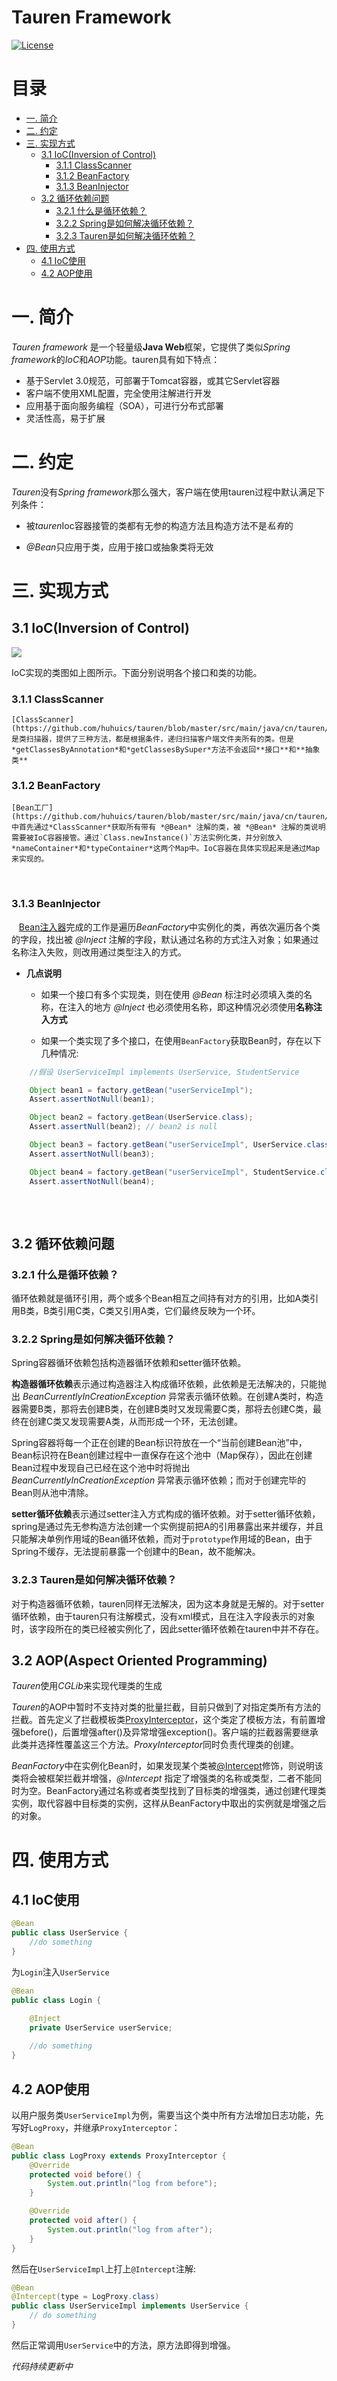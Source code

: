 # Tauren Framework
[![License](https://img.shields.io/badge/license-Apache%202-4EB1BA.svg)](https://www.apache.org/licenses/LICENSE-2.0.html)

# 目录
- [一. 简介](#一-简介)
- [二. 约定](#二-约定)
- [三. 实现方式](#三-实现方式)
    - [3.1 IoC(Inversion of Control)](#31-iocinversion-of-control)
        - [3.1.1 ClassScanner](#311-classscanner)
        - [3.1.2 BeanFactory](#312-beanfactory)
        - [3.1.3 BeanInjector](#313-beaninjector)
    - [3.2 循环依赖问题](#32-循环依赖问题)
        - [3.2.1 什么是循环依赖？](#321-什么是循环依赖)
        - [3.2.2 Spring是如何解决循环依赖？](#322-spring是如何解决循环依赖)
        - [3.2.3 Tauren是如何解决循环依赖？](#323-tauren是如何解决循环依赖)
- [四. 使用方式](#四-使用方式)
    - [4.1 IoC使用](#41-ioc使用)
    - [4.2 AOP使用](#42-aop使用)
   


# 一. 简介
*_Tauren framework_* 是一个轻量级**Java Web**框架，它提供了类似*Spring framework*的*IoC*和*AOP*功能。tauren具有如下特点：

- 基于Servlet 3.0规范，可部署于Tomcat容器，或其它Servlet容器
- 客户端不使用XML配置，完全使用注解进行开发
- 应用基于面向服务编程（SOA），可进行分布式部署
- 灵活性高，易于扩展

# 二. 约定
*Tauren*没有*Spring framework*那么强大，客户端在使用tauren过程中默认满足下列条件：

- 被*tauren*Ioc容器接管的类都有无参的构造方法且构造方法不是*私有*的

- *@Bean*只应用于类，应用于接口或抽象类将无效

# 三. 实现方式
## 3.1 IoC(Inversion of Control)
![](https://github.com/huhuics/Accumulate/blob/master/image/Tauren-IoC.jpg?raw=true)

IoC实现的类图如上图所示。下面分别说明各个接口和类的功能。

### 3.1.1 ClassScanner

    [ClassScanner](https://github.com/huhuics/tauren/blob/master/src/main/java/cn/tauren/framework/ioc/api/ClassScanner.java)是类扫描器，提供了三种方法，都是根据条件，递归扫描客户端文件夹所有的类。但是*getClassesByAnnotation*和*getClassesBySuper*方法不会返回**接口**和**抽象类**
    
### 3.1.2 BeanFactory

    [Bean工厂](https://github.com/huhuics/tauren/blob/master/src/main/java/cn/tauren/framework/ioc/api/BeanFactory.java)中首先通过*ClassScanner*获取所有带有 *@Bean* 注解的类，被 *@Bean* 注解的类说明需要被IoC容器接管。通过`Class.newInstance()`方法实例化类，并分别放入*nameContainer*和*typeContainer*这两个Map中。IoC容器在具体实现起来是通过Map来实现的。
    
### 3.1.3 BeanInjector

    [Bean注入器](https://github.com/huhuics/tauren/blob/master/src/main/java/cn/tauren/framework/ioc/api/BeanInjector.java)完成的工作是遍历*BeanFactory*中实例化的类，再依次遍历各个类的字段，找出被 *@Inject* 注解的字段，默认通过名称的方式注入对象；如果通过名称注入失败，则改用通过类型注入的方式。
    
- **几点说明**

    - 如果一个接口有多个实现类，则在使用 *@Bean* 标注时必须填入类的名称，在注入的地方 *@Inject* 也必须使用名称，即这种情况必须使用**名称注入方式**
    
    - 如果一个类实现了多个接口，在使用`BeanFactory`获取Bean时，存在以下几种情况:
    
```java
    //假设 UserServiceImpl implements UserService, StudentService

    Object bean1 = factory.getBean("userServiceImpl");
    Assert.assertNotNull(bean1);

    Object bean2 = factory.getBean(UserService.class);
    Assert.assertNull(bean2); // bean2 is null

    Object bean3 = factory.getBean("userServiceImpl", UserService.class);
    Assert.assertNotNull(bean3);

    Object bean4 = factory.getBean("userServiceImpl", StudentService.class);
    Assert.assertNotNull(bean4);
    
```
    
## 3.2 循环依赖问题
### 3.2.1 什么是循环依赖？
循环依赖就是循环引用，两个或多个Bean相互之间持有对方的引用，比如A类引用B类，B类引用C类，C类又引用A类，它们最终反映为一个环。
    
### 3.2.2 Spring是如何解决循环依赖？
Spring容器循环依赖包括构造器循环依赖和setter循环依赖。
    
**构造器循环依赖**表示通过构造器注入构成循环依赖，此依赖是无法解决的，只能抛出 *BeanCurrentlyInCreationException* 异常表示循环依赖。在创建A类时，构造器需要B类，那将去创建B类，在创建B类时又发现需要C类，那将去创建C类，最终在创建C类又发现需要A类，从而形成一个环，无法创建。
    
Spring容器将每一个正在创建的Bean标识符放在一个“当前创建Bean池”中，Bean标识符在Bean创建过程中一直保存在这个池中（Map保存），因此在创建Bean过程中发现自己已经在这个池中时将抛出 *BeanCurrentlyInCreationException* 异常表示循环依赖；而对于创建完毕的Bean则从池中清除。
    
**setter循环依赖**表示通过setter注入方式构成的循环依赖。对于setter循环依赖，spring是通过先无参构造方法创建一个实例提前把A的引用暴露出来并缓存，并且只能解决单例作用域的Bean循环依赖，而对于`prototype`作用域的Bean，由于Spring不缓存，无法提前暴露一个创建中的Bean，故不能解决。

### 3.2.3 Tauren是如何解决循环依赖？

对于构造器循环依赖，tauren同样无法解决，因为这本身就是无解的。对于setter循环依赖，由于tauren只有注解模式，没有xml模式，且在注入字段表示的对象时，该字段所在的类已经被实例化了，因此setter循环依赖在tauren中并不存在。

## 3.2 AOP(Aspect Oriented Programming)
*Tauren*使用*CGLib*来实现代理类的生成

*Tauren*的AOP中暂时不支持对类的批量拦截，目前只做到了对指定类所有方法的拦截。首先定义了拦截模板类[ProxyInterceptor](https://github.com/huhuics/tauren/blob/master/src/main/java/cn/tauren/framework/aop/api/ProxyInterceptor.java)，这个类定了模板方法，有前置增强before()，后置增强after()及异常增强exception()。客户端的拦截器需要继承此类并选择性覆盖这三个方法。*ProxyInterceptor*同时负责代理类的创建。

*BeanFactory*中在实例化Bean时，如果发现某个类被[@Intercept](https://github.com/huhuics/tauren/blob/master/src/main/java/cn/tauren/framework/aop/annotation/Intercept.java)修饰，则说明该类将会被框架拦截并增强，*@Intercept* 指定了增强类的名称或类型，二者不能同时为空。BeanFactory通过名称或者类型找到了目标类的增强类，通过创建代理类实例，取代容器中目标类的实例，这样从BeanFactory中取出的实例就是增强之后的对象。

# 四. 使用方式
## 4.1 IoC使用
```java
@Bean
public class UserService {
    //do something
}
```

为`Login`注入`UserService`
```java
@Bean
public class Login {

    @Inject
    private UserService userService;
    
    //do something
}
```

## 4.2 AOP使用
以用户服务类`UserServiceImpl`为例，需要当这个类中所有方法增加日志功能，先写好`LogProxy`，并继承`ProxyInterceptor`：
```java
@Bean
public class LogProxy extends ProxyInterceptor {
    @Override
    protected void before() {
        System.out.println("log from before");
    }

    @Override
    protected void after() {
        System.out.println("log from after");
    }
}
```

然后在`UserServiceImpl`上打上`@Intercept`注解:
```java
@Bean
@Intercept(type = LogProxy.class)
public class UserServiceImpl implements UserService {
    // do something
}
```

然后正常调用`UserService`中的方法，原方法即得到增强。


*代码持续更新中*


